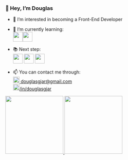 ### 👋 Hey, I’m Douglas
- 👀 I’m interested in becoming a Front-End Developer
- 🌱 I’m currently learning:<br>
<img src="https://cdn.jsdelivr.net/gh/devicons/devicon/icons/html5/html5-original-wordmark.svg" width="30" height="30"/><img src="https://cdn.jsdelivr.net/gh/devicons/devicon/icons/css3/css3-original-wordmark.svg" width="30" height="30"/>
- 📚 Next step:<br>
  <img src="https://cdn.jsdelivr.net/gh/devicons/devicon/icons/javascript/javascript-original.svg" width="30" height="30"/>
  <img src="https://cdn.jsdelivr.net/gh/devicons/devicon/icons/react/react-original-wordmark.svg" width="30"/>
   <img src="https://cdn.jsdelivr.net/gh/devicons/devicon/icons/bootstrap/bootstrap-original-wordmark.svg" width="30" />

- 📫 You can contact me through:<br>
<a href = "mailto:contato@seu-usuário-aqui"><img src="https://cdn-icons-png.flaticon.com/512/5968/5968534.png" height="20"> douglasgjar@gmail.com</a> <br>
<a href="https://www.linkedin.com/in/douglasgjar/" target="_blank"> <img src="https://cdn.jsdelivr.net/gh/devicons/devicon/icons/linkedin/linkedin-original.svg" height="20"/>/in/douglasgjar </a>  
<div>
<a href="https://github.com/douglasgjar">
<img height="180em" src="https://github-readme-stats.vercel.app/api/top-langs/?username=douglasgjar&layout=compact&langs_count=7&theme=dracula"/>
<img height="180em" src="https://github-readme-stats.vercel.app/api?username=douglasgjar&show_icons=true&theme=dracula&include_all_commits=true&count_private=true"/>
</div>
